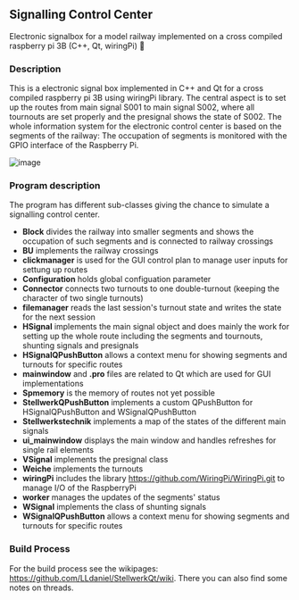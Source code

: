 ## Signalling Control Center
Electronic signalbox for a model railway implemented on a cross compiled raspberry pi 3B (C++, Qt, wiringPi) :bullettrain_side:

### Description
This is a electronic signal box implemented in C++ and Qt for a cross compiled raspberry pi 3B using wiringPi library.
The central aspect is to set up the routes from main signal S001 to main signal S002, where all tournouts are set properly and the presignal shows the state of S002.
The whole information system for the electronic control center is based on the segments of the railway: The occupation of segments is monitored with the GPIO interface of the Raspberry Pi.

![image](https://github.com/LLdaniel/StellwerkQt/assets/41345639/64aeac6d-5154-4f69-8fdf-a73d232a75f7)

### Program description
The program has different sub-classes giving the chance to simulate a signalling control center.  
- **Block** divides the railway into smaller segments and shows the occupation of such segments and is connected to railway crossings
- **BU** implements the railway crossings
- **clickmanager** is used for the GUI control plan to manage user inputs for settung up routes
- **Configuration** holds global configuation parameter
- **Connector** connects two turnouts to one double-turnout (keeping the character of two single turnouts)
- **filemanager** reads the last session's turnout state and writes the state for the next session
- **HSignal** implements the main signal object and does mainly the work for setting up the whole route including the segments and tournouts, shunting signals and presignals
- **HSignalQPushButton** allows a context menu for showing segments and turnouts for specific routes
- **mainwindow** and **.pro** files are related to Qt which are used for GUI implementations
- **Spmemory** is the memory of routes not yet possible
- **StellwerkQPushButton** implements a custom QPushButton for HSignalQPushButton and WSignalQPushButton
- **Stellwerkstechnik** implements a map of the states of the different main signals
- **ui_mainwindow** displays the main window and handles refreshes for single rail elements
- **VSignal** implements the presignal class
- **Weiche** implements the turnouts
- **wiringPi** includes the library https://github.com/WiringPi/WiringPi.git to manage I/O of the RaspberryPi
- **worker** manages the updates of the segments' status
- **WSignal** implements the class of shunting signals
- **WSignalQPushButton** allows a context menu for showing segments and turnouts for specific routes

### Build Process
For the build process see the wikipages: https://github.com/LLdaniel/StellwerkQt/wiki.
There you can also find some notes on threads.